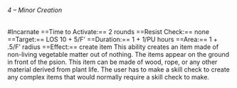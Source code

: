 ###### 4 – Minor Creation
#Incarnate
==Time to Activate:== 2 rounds
==Resist Check:== none
==Target:== LOS 10 + 5/F’
==Duration:== 1 + 1/PU hours
==Area:== 1 + .5/F’ radius
==Effect:== create item
This ability creates an item made of non-living vegetable matter out of nothing. The items appear on the ground in front of the psion. This item can be made of wood, rope, or any other material derived from plant life. The user has to make a skill check to create any complex items that would normally require a skill check to make.
